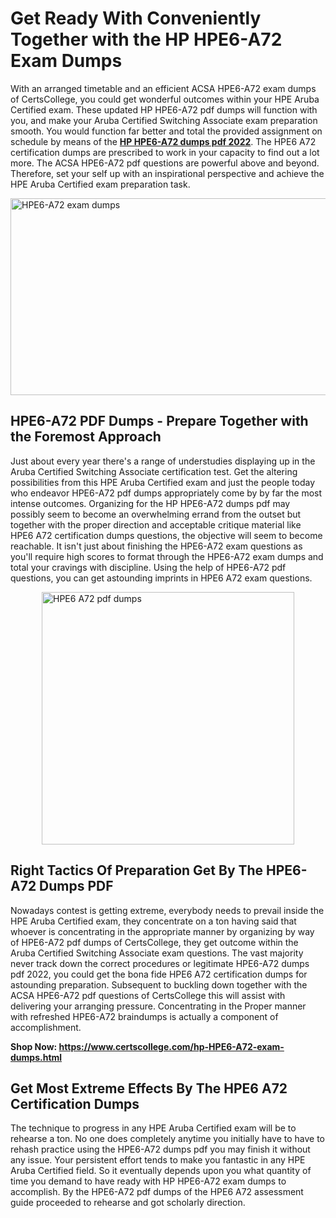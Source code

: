 <h1><strong>Get Ready With Conveniently Together with the HP HPE6-A72 Exam Dumps&nbsp;</strong></h1>
<p><span style="font-weight: 400;">With an arranged timetable and an efficient ACSA HPE6-A72 exam dumps of CertsCollege, you could get wonderful outcomes within your HPE Aruba Certified exam. These updated HP HPE6-A72 pdf dumps will function with you, and make your Aruba Certified Switching Associate exam preparation smooth. You would function far better and total the provided assignment on schedule by means of the <strong><a href="https://www.certscollege.com/hp-HPE6-A72-exam-dumps.html">HP HPE6-A72 dumps pdf 2022</a></strong>. The HPE6 A72 certification dumps are prescribed to work in your capacity to find out a lot more. The ACSA HPE6-A72 pdf questions are powerful above and beyond. Therefore, set your self up with an inspirational perspective and achieve the HPE Aruba Certified exam preparation task.&nbsp;</span></p>
<p><span style="font-weight: 400;"><img style="display: block; margin-left: auto; margin-right: auto;" src="https://i.ibb.co/CPDK3ps/Yellow-and-Blue-Initiative-Blog-Banner.png" alt="HPE6-A72 exam dumps" width="559" height="315" /></span></p>
<h2><strong>HPE6-A72 PDF Dumps - Prepare Together with the Foremost Approach</strong></h2>
<p><span style="font-weight: 400;">Just about every year there's a range of understudies displaying up in the Aruba Certified Switching Associate certification test. Get the altering possibilities from this HPE Aruba Certified exam and just the people today who endeavor HPE6-A72 pdf dumps appropriately come by by far the most intense outcomes. Organizing for the HP HPE6-A72 dumps pdf may possibly seem to become an overwhelming errand from the outset but together with the proper direction and acceptable critique material like HPE6 A72 certification dumps questions, the objective will seem to become reachable. It isn't just about finishing the HPE6-A72 exam questions as you'll require high scores to format through the HPE6-A72 exam dumps and total your cravings with discipline. Using the help of HPE6-A72 pdf questions, you can get astounding imprints in HPE6 A72 exam questions.</span></p>
<p><span style="font-weight: 400;"><a href="https://tinyurl.com/n86x6svs"><img style="display: block; margin-left: auto; margin-right: auto;" src="https://i.ibb.co/9tMrhdY/Teacher-Appreciation-Invitation.png" alt="HPE6 A72 pdf dumps " width="404" height="404" /></a></span></p>
<h2><strong>Right Tactics Of Preparation Get By The HPE6-A72 Dumps PDF</strong></h2>
<p><span style="font-weight: 400;">Nowadays contest is getting extreme, everybody needs to prevail inside the HPE Aruba Certified exam, they concentrate on a ton having said that whoever is concentrating in the appropriate manner by organizing by way of HPE6-A72 pdf dumps of CertsCollege, they get outcome within the Aruba Certified Switching Associate exam questions. The vast majority never track down the correct procedures or legitimate HPE6-A72 dumps pdf 2022, you could get the bona fide HPE6 A72 certification dumps for astounding preparation. Subsequent to buckling down together with the ACSA HPE6-A72 pdf questions of CertsCollege this will assist with delivering your arranging pressure. Concentrating in the Proper manner with refreshed HPE6-A72 braindumps is actually a component of accomplishment.</span></p>
<p><span style="font-weight: 400;"><strong>Shop Now: <a href="https://www.certscollege.com/hp-HPE6-A72-exam-dumps.html">https://www.certscollege.com/hp-HPE6-A72-exam-dumps.html</a></strong></span></p>
<h2><strong>Get Most Extreme Effects By The HPE6 A72 Certification Dumps</strong></h2>
<p><span style="font-weight: 400;">The technique to progress in any HPE Aruba Certified exam will be to rehearse a ton. No one does completely anytime you initially have to have to rehash practice using the HPE6-A72 dumps pdf you may finish it without any issue. Your persistent effort tends to make you fantastic in any HPE Aruba Certified field. So it eventually depends upon you what quantity of time you demand to have ready with HP HPE6-A72 exam dumps to accomplish. By the HPE6-A72 pdf dumps of the HPE6 A72 assessment guide proceeded to rehearse and got scholarly direction.</span></p>
